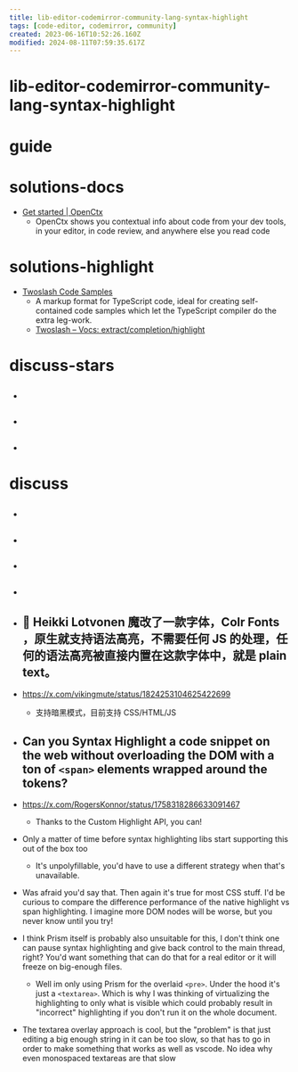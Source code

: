 ```yaml
---
title: lib-editor-codemirror-community-lang-syntax-highlight
tags: [code-editor, codemirror, community]
created: 2023-06-16T10:52:26.160Z
modified: 2024-08-11T07:59:35.617Z
---
```


# lib-editor-codemirror-community-lang-syntax-highlight

# guide

# solutions-docs
- [Get started | OpenCtx](https://openctx.org/docs/start)
  - OpenCtx shows you contextual info about code from your dev tools, in your editor, in code review, and anywhere else you read code
# solutions-highlight
- [Twoslash Code Samples](https://www.typescriptlang.org/dev/twoslash/)
  - A markup format for TypeScript code, ideal for creating self-contained code samples which let the TypeScript compiler do the extra leg-work.
  - [Twoslash – Vocs: extract/completion/highlight](https://vocs.dev/docs/guides/twoslash)
# discuss-stars
- ## 

- ## 

- ## 
# discuss
- ## 

- ## 

- ## 

- ## 

- ## 🎨 Heikki Lotvonen 魔改了一款字体，Colr Fonts ，原生就支持语法高亮，不需要任何 JS 的处理，任何的语法高亮被直接内置在这款字体中，就是 plain text。
- https://x.com/vikingmute/status/1824253104625422699
  - 支持暗黑模式，目前支持 CSS/HTML/JS

- ## Can you Syntax Highlight a code snippet on the web without overloading the DOM with a ton of `<span>` elements wrapped around the tokens?
- https://x.com/RogersKonnor/status/1758318286633091467
  - Thanks to the Custom Highlight API, you can!
- Only a matter of time before syntax highlighting libs start supporting this out of the box too
  - It's unpolyfillable, you'd have to use a different strategy when that's unavailable.
- Was afraid you'd say that. Then again it's true for most CSS stuff. I'd be curious to compare the difference performance of the native highlight vs span highlighting. I imagine more DOM nodes will be worse, but you never know until you try!

- I think Prism itself is probably also unsuitable for this, I don't think one can pause syntax highlighting and give back control to the main thread, right? You'd want something that can do that for a real editor or it will freeze on big-enough files.
  - Well im only using Prism for the overlaid `<pre>`. Under the hood it's just a `<textarea>`. Which is why I was thinking of virtualizing the highlighting to only what is visible which could probably result in "incorrect" highlighting if you don't run it on the whole document.

- The textarea overlay approach is cool, but the "problem" is that just editing a big enough string in it can be too slow, so that has to go in order to make something that works as well as vscode. No idea why even monospaced textareas are that slow 
